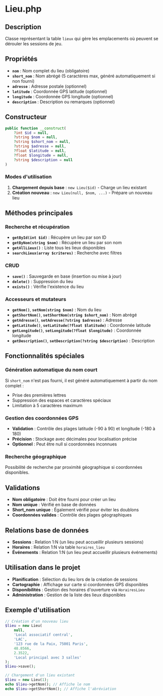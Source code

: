 # Lieu.php

## Description
Classe représentant la table `lieux` qui gère les emplacements où peuvent se dérouler les sessions de jeu.

## Propriétés
- **`nom`** : Nom complet du lieu (obligatoire)
- **`short_nom`** : Nom abrégé (5 caractères max, généré automatiquement si non fourni)
- **`adresse`** : Adresse postale (optionnel)
- **`latitude`** : Coordonnée GPS latitude (optionnel)
- **`longitude`** : Coordonnée GPS longitude (optionnel)
- **`description`** : Description ou remarques (optionnel)

## Constructeur
```php
public function __construct(
    ?int $id = null,
    ?string $nom = null,
    ?string $short_nom = null,
    ?string $adresse = null,
    ?float $latitude = null,
    ?float $longitude = null,
    ?string $description = null
)
```

### Modes d'utilisation
1. **Chargement depuis base** : `new Lieu($id)` - Charge un lieu existant
2. **Création nouveau** : `new Lieu(null, $nom, ...)` - Prépare un nouveau lieu

## Méthodes principales

### Recherche et récupération
- **`getById(int $id)`** : Récupère un lieu par son ID
- **`getByNom(string $nom)`** : Récupère un lieu par son nom
- **`getAllLieux()`** : Liste tous les lieux disponibles
- **`searchLieux(array $criteres)`** : Recherche avec filtres

### CRUD
- **`save()`** : Sauvegarde en base (insertion ou mise à jour)
- **`delete()`** : Suppression du lieu
- **`exists()`** : Vérifie l'existence du lieu

### Accesseurs et mutateurs
- **`getNom()`**, **`setNom(string $nom)`** : Nom du lieu
- **`getShortNom()`**, **`setShortNom(string $short_nom)`** : Nom abrégé
- **`getAdresse()`**, **`setAdresse(?string $adresse)`** : Adresse
- **`getLatitude()`**, **`setLatitude(?float $latitude)`** : Coordonnée latitude
- **`getLongitude()`**, **`setLongitude(?float $longitude)`** : Coordonnée longitude
- **`getDescription()`**, **`setDescription(?string $description)`** : Description

## Fonctionnalités spéciales

### Génération automatique du nom court
Si `short_nom` n'est pas fourni, il est généré automatiquement à partir du nom complet :
- Prise des premières lettres
- Suppression des espaces et caractères spéciaux
- Limitation à 5 caractères maximum

### Gestion des coordonnées GPS
- **Validation** : Contrôle des plages latitude (-90 à 90) et longitude (-180 à 180)
- **Précision** : Stockage avec décimales pour localisation précise
- **Optionnel** : Peut être null si coordonnées inconnues

### Recherche géographique
Possibilité de recherche par proximité géographique si coordonnées disponibles.

## Validations
- **Nom obligatoire** : Doit être fourni pour créer un lieu
- **Nom unique** : Vérifié en base de données
- **Short_nom unique** : Également vérifié pour éviter les doublons
- **Coordonnées valides** : Contrôle des plages géographiques

## Relations base de données
- **Sessions** : Relation 1:N (un lieu peut accueillir plusieurs sessions)
- **Horaires** : Relation 1:N via table `horaires_lieu`
- **Événements** : Relation 1:N (un lieu peut accueillir plusieurs événements)

## Utilisation dans le projet
- **Planification** : Sélection du lieu lors de la création de sessions
- **Cartographie** : Affichage sur carte si coordonnées GPS disponibles
- **Disponibilités** : Gestion des horaires d'ouverture via `HorairesLieu`
- **Administration** : Gestion de la liste des lieux disponibles

## Exemple d'utilisation
```php
// Création d'un nouveau lieu
$lieu = new Lieu(
    null,
    'Local associatif central',
    'LAC',
    '123 rue de la Paix, 75001 Paris',
    48.8566,
    2.3522,
    'Local principal avec 3 salles'
);
$lieu->save();

// Chargement d'un lieu existant
$lieu = new Lieu(1);
echo $lieu->getNom(); // Affiche le nom
echo $lieu->getShortNom(); // Affiche l'abréviation
```
